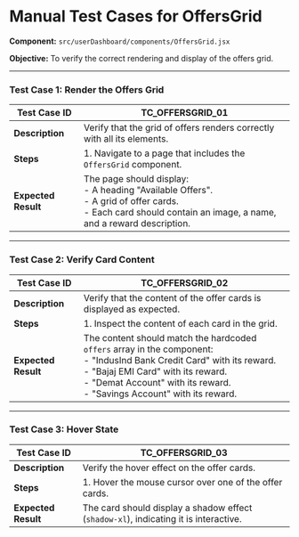 # Manual Test Cases for OffersGrid

**Component:** `src/userDashboard/components/OffersGrid.jsx`

**Objective:** To verify the correct rendering and display of the offers grid.

---

### Test Case 1: Render the Offers Grid

| Test Case ID | TC_OFFERSGRID_01                                   |
|--------------|----------------------------------------------------|
| **Description**  | Verify that the grid of offers renders correctly with all its elements. |
| **Steps**      | 1. Navigate to a page that includes the `OffersGrid` component. |
| **Expected Result** | The page should display:<br>- A heading "Available Offers".<br>- A grid of offer cards.<br>- Each card should contain an image, a name, and a reward description. |

---

### Test Case 2: Verify Card Content

| Test Case ID | TC_OFFERSGRID_02                                   |
|--------------|----------------------------------------------------|
| **Description**  | Verify that the content of the offer cards is displayed as expected. |
| **Steps**      | 1. Inspect the content of each card in the grid. |
| **Expected Result** | The content should match the hardcoded `offers` array in the component:<br>- "IndusInd Bank Credit Card" with its reward.<br>- "Bajaj EMI Card" with its reward.<br>- "Demat Account" with its reward.<br>- "Savings Account" with its reward. |

---

### Test Case 3: Hover State

| Test Case ID | TC_OFFERSGRID_03                                   |
|--------------|----------------------------------------------------|
| **Description**  | Verify the hover effect on the offer cards. |
| **Steps**      | 1. Hover the mouse cursor over one of the offer cards. |
| **Expected Result** | The card should display a shadow effect (`shadow-xl`), indicating it is interactive. |
